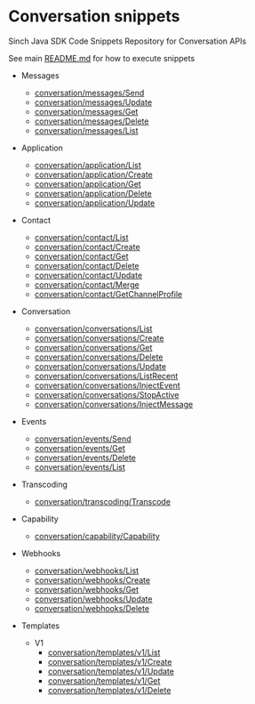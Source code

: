 # Conversation snippets
Sinch Java SDK Code Snippets Repository for Conversation APIs

See main [README.md](../../../../../README.md) for how to execute snippets

- Messages
  - [conversation/messages/Send](./messages/Send.java)
  - [conversation/messages/Update](./messages/Update.java)
  - [conversation/messages/Get](./messages/Get.java)
  - [conversation/messages/Delete](./messages/Delete.java)
  - [conversation/messages/List](./messages/List.java)
- Application
  - [conversation/application/List](./application/List.java)
  - [conversation/application/Create](./application/Create.java)
  - [conversation/application/Get](./application/Get.java)
  - [conversation/application/Delete](./application/Delete.java)
  - [conversation/application/Update](./application/Update.java)
- Contact
  - [conversation/contact/List](./contact/List.java)
  - [conversation/contact/Create](./contact/Create.java)
  - [conversation/contact/Get](./contact/Get.java)
  - [conversation/contact/Delete](./contact/Delete.java)
  - [conversation/contact/Update](./contact/Update.java)
  - [conversation/contact/Merge](./contact/Merge.java)
  - [conversation/contact/GetChannelProfile](./contact/GetChannelProfile.java)  
- Conversation
  - [conversation/conversations/List](./conversations/List.java)
  - [conversation/conversations/Create](./conversations/Create.java)
  - [conversation/conversations/Get](./conversations/Get.java)
  - [conversation/conversations/Delete](./conversations/Delete.java)
  - [conversation/conversations/Update](./conversations/Update.java)
  - [conversation/conversations/ListRecent](./conversations/ListRecent.java)
  - [conversation/conversations/InjectEvent](./conversations/InjectEvent.java)
  - [conversation/conversations/StopActive](./conversations/StopActive.java)
  - [conversation/conversations/InjectMessage](./conversations/InjectMessage.java)
- Events
  - [conversation/events/Send](./events/Send.java)
  - [conversation/events/Get](./events/Get.java)
  - [conversation/events/Delete](./events/Delete.java)
  - [conversation/events/List](./events/List.java)
- Transcoding
  - [conversation/transcoding/Transcode](./transcoding/Transcode.java)
- Capability
  - [conversation/capability/Capability](./capability/Capability.java)
- Webhooks
  - [conversation/webhooks/List](./webhooks/List.java)
  - [conversation/webhooks/Create](./webhooks/Create.java)
  - [conversation/webhooks/Get](./webhooks/Get.java)
  - [conversation/webhooks/Update](./webhooks/Update.java)
  - [conversation/webhooks/Delete](./webhooks/Delete.java)

- Templates
  - V1
    - [conversation/templates/v1/List](./templates/v1/List.java)
    - [conversation/templates/v1/Create](./templates/v1/Create.java)
    - [conversation/templates/v1/Update](./templates/v1/Update.java)
    - [conversation/templates/v1/Get](./templates/v1/Get.java)
    - [conversation/templates/v1/Delete](./templates/v1/Delete.java)

